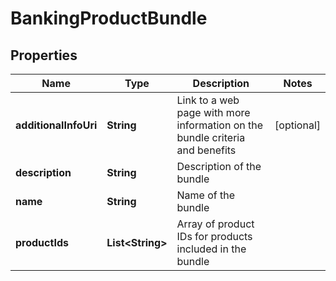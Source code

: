 
# BankingProductBundle

## Properties
Name | Type | Description | Notes
------------ | ------------- | ------------- | -------------
**additionalInfoUri** | **String** | Link to a web page with more information on the bundle criteria and benefits |  [optional]
**description** | **String** | Description of the bundle | 
**name** | **String** | Name of the bundle | 
**productIds** | **List&lt;String&gt;** | Array of product IDs for products included in the bundle | 



